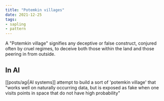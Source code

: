 ```yaml
---
title: "Potemkin villages"
date: 2021-12-25
tags:
- sapling
- pattern
---
```


A "Potemkin village" signifies any deceptive or false construct, conjured often by cruel regimes, to deceive both those within the land and those peering in from outside.

## In AI
[[posts/agi|AI systems]] attempt to build a sort of 'potemkin village' that "works well on naturally occurring data, but is exposed as fake when one visits points in space that do not have high probability"
